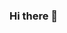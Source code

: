 ### Hi there 👋

<!--
**VISHNUSATHASIVAN** is a ✨ _special_ ✨ repository because its `README.md` (this file) appears on your GitHub profile.

Here are some ideas to get you started:

- 🔭 I’m currently working on world wide welfare centers'parliament.com..
- 🌱 I’m currently learning to give commandsto the computer to work .
- 👯 I’m looking to collaborate on github...
- 🤔 I’m looking for help with . Github..
- 💬 Ask me about the role of the world wide welfare centers'parliament.com
- 📫 How to reach me: jogheevishnusathasivan@gmail.com
- 😄 Pronouns: ...
- ⚡ Fun fact: ...
-->
